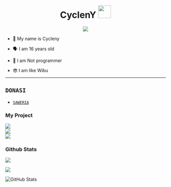 <h1 align="center">CyclenY <img src="https://user-images.githubusercontent.com/1303154/88677602-1635ba80-d120-11ea-84d8-d263ba5fc3c0.gif" width="40px" alt=""><br></h1>
<p align="center">
<img src="https://i.ibb.co/kMNbw3m/chikoo.jpg" />
</p>

<p align="center">

- 👼 My name is Cycleny

- 🗣️ I am 16 years old 

- 🔭 I am Not programmer
 
- 😎 I am like Wibu
</p>

------

## ```DONASI```

- [`SAWERIA`](https://saweria.co/ZeroYT7)

<h3 align="left">My Project</h3>
<p align="left">
  <a href="https://github.com/CyclenY/Base-CyclenY"><img src="https://github-readme-stats.vercel.app/api/pin/?username=CyclenY&repo=Base-CyclenY&bg_color=30,e96443,904e95&title_color=fff&text_color=fff&icon_color=fff&hide_border=true&show_icons=true&show_owner=true&disable_animations=false" /></br>
  <a href="https://github.com/CyclenY/Base-CyclenYV2"><img src="https://github-readme-stats.vercel.app/api/pin/?username=CyclenY&repo=BaseNew-CyclenYV2&bg_color=30,e96443,904e95&title_color=fff&text_color=fff&icon_color=fff&hide_border=true&show_icons=true&show_owner=true&disable_animations=false" /></br>
<a href="https://github.com/CyclenY/wabot-rifky"><img src="https://github-readme-stats.vercel.app/api/pin/?username=CyclenY&repo=wabot-rifky&bg_color=30,e96443,904e95&title_color=fff&text_color=fff&icon_color=fff&hide_border=true&show_icons=true&show_owner=true&disable_animations=false" /></a>
</p>

<h3 align="left">Github Stats</h3>
<p align="left">
<img src="https://github-readme-stats.vercel.app/api?username=CyclenY&bg_color=30,e96443,904e95&title_color=fff&text_color=fff&count_private=true&include_all_commits=true&icon_color=fff&hide_border=false&show_icons=falze" /></a>
</p> 

<p align="left">
  <a href="https://github.com/CyclenY"><img src="https://github-readme-stats.vercel.app/api/top-langs?username=CyclenY&bg_color=30,e96443,904e95&title_color=fff&text_color=fff&hide_border=true&hide_title=false&show_icons=true&layout=compact&langs_count=10" /></a>
</p>

 
 ![GitHub Stats](https://github-readme-stats.vercel.app/api?username=CyclenY&theme=radical)
